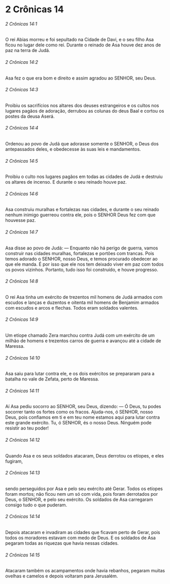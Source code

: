 # 2 Crônicas 14

###### 2 Crônicas 14:1

O rei Abias morreu e foi sepultado na Cidade de Davi, e o seu filho Asa ficou no lugar dele como rei. Durante o reinado de Asa houve dez anos de paz na terra de Judá.

###### 2 Crônicas 14:2

Asa fez o que era bom e direito e assim agradou ao SENHOR, seu Deus.

###### 2 Crônicas 14:3

Proibiu os sacrifícios nos altares dos deuses estrangeiros e os cultos nos lugares pagãos de adoração, derrubou as colunas do deus Baal e cortou os postes da deusa Aserá.

###### 2 Crônicas 14:4

Ordenou ao povo de Judá que adorasse somente o SENHOR, o Deus dos antepassados deles, e obedecesse às suas leis e mandamentos.

###### 2 Crônicas 14:5

Proibiu o culto nos lugares pagãos em todas as cidades de Judá e destruiu os altares de incenso. E durante o seu reinado houve paz.

###### 2 Crônicas 14:6

Asa construiu muralhas e fortalezas nas cidades, e durante o seu reinado nenhum inimigo guerreou contra ele, pois o SENHOR Deus fez com que houvesse paz.

###### 2 Crônicas 14:7

Asa disse ao povo de Judá: — Enquanto não há perigo de guerra, vamos construir nas cidades muralhas, fortalezas e portões com trancas. Pois temos adorado o SENHOR, nosso Deus, e temos procurado obedecer ao que ele manda. É por isso que ele nos tem deixado viver em paz com todos os povos vizinhos. Portanto, tudo isso foi construído, e houve progresso.

###### 2 Crônicas 14:8

O rei Asa tinha um exército de trezentos mil homens de Judá armados com escudos e lanças e duzentos e oitenta mil homens de Benjamim armados com escudos e arcos e flechas. Todos eram soldados valentes.

###### 2 Crônicas 14:9

Um etíope chamado Zera marchou contra Judá com um exército de um milhão de homens e trezentos carros de guerra e avançou até a cidade de Maressa.

###### 2 Crônicas 14:10

Asa saiu para lutar contra ele, e os dois exércitos se prepararam para a batalha no vale de Zefata, perto de Maressa.

###### 2 Crônicas 14:11

Aí Asa pediu socorro ao SENHOR, seu Deus, dizendo: — Ó Deus, tu podes socorrer tanto os fortes como os fracos. Ajuda-nos, ó SENHOR, nosso Deus, pois confiamos em ti e em teu nome estamos aqui para lutar contra este grande exército. Tu, ó SENHOR, és o nosso Deus. Ninguém pode resistir ao teu poder!

###### 2 Crônicas 14:12

Quando Asa e os seus soldados atacaram, Deus derrotou os etíopes, e eles fugiram,

###### 2 Crônicas 14:13

sendo perseguidos por Asa e pelo seu exército até Gerar. Todos os etíopes foram mortos; não ficou nem um só com vida, pois foram derrotados por Deus, o SENHOR, e pelo seu exército. Os soldados de Asa carregaram consigo tudo o que puderam.

###### 2 Crônicas 14:14

Depois atacaram e invadiram as cidades que ficavam perto de Gerar, pois todos os moradores estavam com medo de Deus. E os soldados de Asa pegaram todas as riquezas que havia nessas cidades.

###### 2 Crônicas 14:15

Atacaram também os acampamentos onde havia rebanhos, pegaram muitas ovelhas e camelos e depois voltaram para Jerusalém.

